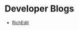 # Developer Blogs
- [RichEdit](https://blogs.msdn.microsoft.com/murrays/2012/03/03/richedit-8-0-preview/)